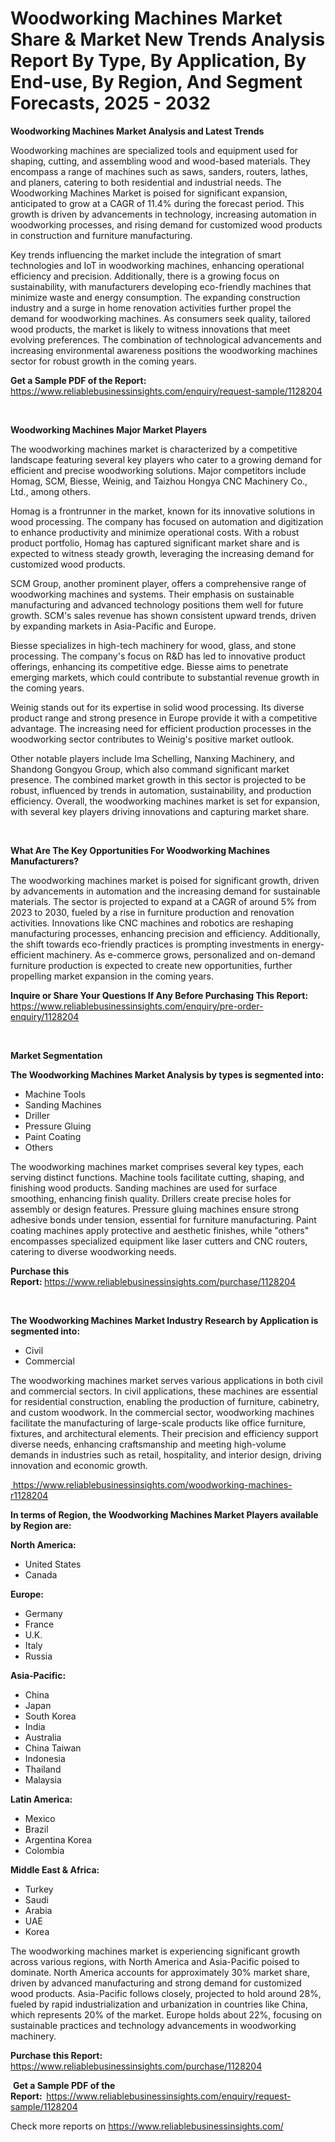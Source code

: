 <p><h1>Woodworking Machines Market Share & Market New Trends Analysis Report By Type, By Application, By End-use, By Region, And Segment Forecasts, 2025 - 2032</h1></p><p><strong>Woodworking Machines Market Analysis and Latest Trends</strong></p>
<p><p>Woodworking machines are specialized tools and equipment used for shaping, cutting, and assembling wood and wood-based materials. They encompass a range of machines such as saws, sanders, routers, lathes, and planers, catering to both residential and industrial needs. The Woodworking Machines Market is poised for significant expansion, anticipated to grow at a CAGR of 11.4% during the forecast period. This growth is driven by advancements in technology, increasing automation in woodworking processes, and rising demand for customized wood products in construction and furniture manufacturing. </p><p>Key trends influencing the market include the integration of smart technologies and IoT in woodworking machines, enhancing operational efficiency and precision. Additionally, there is a growing focus on sustainability, with manufacturers developing eco-friendly machines that minimize waste and energy consumption. The expanding construction industry and a surge in home renovation activities further propel the demand for woodworking machines. As consumers seek quality, tailored wood products, the market is likely to witness innovations that meet evolving preferences. The combination of technological advancements and increasing environmental awareness positions the woodworking machines sector for robust growth in the coming years.</p></p>
<p><strong>Get a Sample PDF of the Report:&nbsp;</strong> <a href="https://www.reliablebusinessinsights.com/enquiry/request-sample/1128204?utm_campaign=63&utm_medium=2&utm_source=Github&utm_content=ia&utm_term=09042025&utm_id=woodworking-machines">https://www.reliablebusinessinsights.com/enquiry/request-sample/1128204</a></p>
<p>&nbsp;</p>
<p><strong>Woodworking Machines Major Market Players</strong></p>
<p><p>The woodworking machines market is characterized by a competitive landscape featuring several key players who cater to a growing demand for efficient and precise woodworking solutions. Major competitors include Homag, SCM, Biesse, Weinig, and Taizhou Hongya CNC Machinery Co., Ltd., among others.</p><p>Homag is a frontrunner in the market, known for its innovative solutions in wood processing. The company has focused on automation and digitization to enhance productivity and minimize operational costs. With a robust product portfolio, Homag has captured significant market share and is expected to witness steady growth, leveraging the increasing demand for customized wood products.</p><p>SCM Group, another prominent player, offers a comprehensive range of woodworking machines and systems. Their emphasis on sustainable manufacturing and advanced technology positions them well for future growth. SCM's sales revenue has shown consistent upward trends, driven by expanding markets in Asia-Pacific and Europe.</p><p>Biesse specializes in high-tech machinery for wood, glass, and stone processing. The company's focus on R&D has led to innovative product offerings, enhancing its competitive edge. Biesse aims to penetrate emerging markets, which could contribute to substantial revenue growth in the coming years.</p><p>Weinig stands out for its expertise in solid wood processing. Its diverse product range and strong presence in Europe provide it with a competitive advantage. The increasing need for efficient production processes in the woodworking sector contributes to Weinig's positive market outlook.</p><p>Other notable players include Ima Schelling, Nanxing Machinery, and Shandong Gongyou Group, which also command significant market presence. The combined market growth in this sector is projected to be robust, influenced by trends in automation, sustainability, and production efficiency. Overall, the woodworking machines market is set for expansion, with several key players driving innovations and capturing market share.</p></p>
<p>&nbsp;</p>
<p><strong>What Are The Key Opportunities For Woodworking Machines Manufacturers?</strong></p>
<p><p>The woodworking machines market is poised for significant growth, driven by advancements in automation and the increasing demand for sustainable materials. The sector is projected to expand at a CAGR of around 5% from 2023 to 2030, fueled by a rise in furniture production and renovation activities. Innovations like CNC machines and robotics are reshaping manufacturing processes, enhancing precision and efficiency. Additionally, the shift towards eco-friendly practices is prompting investments in energy-efficient machinery. As e-commerce grows, personalized and on-demand furniture production is expected to create new opportunities, further propelling market expansion in the coming years.</p></p>
<p><strong>Inquire or Share Your Questions If Any Before Purchasing This Report:</strong> <a href="https://www.reliablebusinessinsights.com/enquiry/pre-order-enquiry/1128204?utm_campaign=63&utm_medium=2&utm_source=Github&utm_content=ia&utm_term=09042025&utm_id=woodworking-machines">https://www.reliablebusinessinsights.com/enquiry/pre-order-enquiry/1128204</a></p>
<p>&nbsp;</p>
<p><strong>Market Segmentation</strong></p>
<p><strong>The Woodworking Machines Market Analysis by types is segmented into:</strong></p>
<p><ul><li>Machine Tools</li><li>Sanding Machines</li><li>Driller</li><li>Pressure Gluing</li><li>Paint Coating</li><li>Others</li></ul></p>
<p><p>The woodworking machines market comprises several key types, each serving distinct functions. Machine tools facilitate cutting, shaping, and finishing wood products. Sanding machines are used for surface smoothing, enhancing finish quality. Drillers create precise holes for assembly or design features. Pressure gluing machines ensure strong adhesive bonds under tension, essential for furniture manufacturing. Paint coating machines apply protective and aesthetic finishes, while "others" encompasses specialized equipment like laser cutters and CNC routers, catering to diverse woodworking needs.</p></p>
<p><strong>Purchase this Report:&nbsp;</strong><a href="https://www.reliablebusinessinsights.com/purchase/1128204?utm_campaign=63&utm_medium=2&utm_source=Github&utm_content=ia&utm_term=09042025&utm_id=woodworking-machines">https://www.reliablebusinessinsights.com/purchase/1128204</a></p>
<p>&nbsp;</p>
<p><strong>The Woodworking Machines Market Industry Research by Application is segmented into:</strong></p>
<p><ul><li>Civil</li><li>Commercial</li></ul></p>
<p><p>The woodworking machines market serves various applications in both civil and commercial sectors. In civil applications, these machines are essential for residential construction, enabling the production of furniture, cabinetry, and custom woodwork. In the commercial sector, woodworking machines facilitate the manufacturing of large-scale products like office furniture, fixtures, and architectural elements. Their precision and efficiency support diverse needs, enhancing craftsmanship and meeting high-volume demands in industries such as retail, hospitality, and interior design, driving innovation and economic growth.</p></p>
<p><a href="https://www.reliablebusinessinsights.com/woodworking-machines-r1128204?utm_campaign=63&utm_medium=2&utm_source=Github&utm_content=ia&utm_term=09042025&utm_id=woodworking-machines">&nbsp;https://www.reliablebusinessinsights.com/woodworking-machines-r1128204</a></p>
<p><strong>In terms of Region, the Woodworking Machines Market Players available by Region are:</strong></p>
<p>
    <p> <strong> North America: </strong>
        <ul>
            <li>United States</li>
            <li>Canada</li>
        </ul>
        </p> 
    <p> <strong> Europe: </strong>
        <ul>
            <li>Germany</li>
            <li>France</li>
            <li>U.K.</li>
            <li>Italy</li>
            <li>Russia</li>
        </ul>
        </p> 
    <p> <strong> Asia-Pacific: </strong>
        <ul>
            <li>China</li>
            <li>Japan</li>
            <li>South Korea</li>
            <li>India</li>
            <li>Australia</li>
            <li>China Taiwan</li>
            <li>Indonesia</li>
            <li>Thailand</li>
            <li>Malaysia</li>
        </ul>
        </p> 
    <p> <strong> Latin America: </strong>
        <ul>
            <li>Mexico</li>
            <li>Brazil</li>
            <li>Argentina Korea</li>
            <li>Colombia</li>
        </ul>
        </p> 
    <p> <strong> Middle East & Africa: </strong>
        <ul>
            <li>Turkey</li>
            <li>Saudi</li>
            <li>Arabia</li>
            <li>UAE</li>
            <li>Korea</li>
        </ul>
    </p>
    </p>
<p><p>The woodworking machines market is experiencing significant growth across various regions, with North America and Asia-Pacific poised to dominate. North America accounts for approximately 30% market share, driven by advanced manufacturing and strong demand for customized wood products. Asia-Pacific follows closely, projected to hold around 28%, fueled by rapid industrialization and urbanization in countries like China, which represents 20% of the market. Europe holds about 22%, focusing on sustainable practices and technology advancements in woodworking machinery.</p></p>
<p><strong>Purchase this Report: </strong><a href="https://www.reliablebusinessinsights.com/purchase/1128204?utm_campaign=63&utm_medium=2&utm_source=Github&utm_content=ia&utm_term=09042025&utm_id=woodworking-machines">https://www.reliablebusinessinsights.com/purchase/1128204</a></p>
<p>&nbsp;<strong>Get a Sample PDF of the Report:&nbsp;&nbsp;</strong><a href="https://www.reliablebusinessinsights.com/enquiry/request-sample/1128204?utm_campaign=63&utm_medium=2&utm_source=Github&utm_content=ia&utm_term=09042025&utm_id=woodworking-machines">https://www.reliablebusinessinsights.com/enquiry/request-sample/1128204</a></p>
<p><strong></strong></p>
<p>Check more reports on <a href="https://www.reliablebusinessinsights.com/?utm_campaign=63&utm_medium=2&utm_source=Github&utm_content=ia&utm_term=09042025&utm_id=woodworking-machines">https://www.reliablebusinessinsights.com/</a></p>
